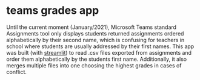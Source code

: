 # teams grades app

Until the current moment (January/2021), Microsoft Teams standard Assignments tool only displays students returned assignments ordered alphabetically by their second name, which is confusing for teachers in school where students are usually addressed by their first names. This app was built (with [streamlit](https://www.streamlit.io/)) to read .csv files exported from assignments and order them alphabetically by the students first name. Additionally, it also merges multiple files into one choosing the highest grades in cases of conflict.
